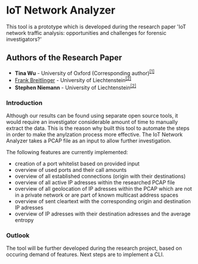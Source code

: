 # IoT Network Analyzer

This tool is a prototype which is developed during the research paper 'IoT network traffic analysis: opportunities and challenges for forensic investigators?'

## Authors of the Research Paper

* <b>Tina Wu</b> - University of Oxford (Corresponding author)<sup><a id="anker1" title="Department of Computer Science University of Oxford Parks Road, Oxford, UK" href="#fn1">[1]</a></sup>
* [Frank Breitlinger](http://www.FBreitinger.deg/) - University of Liechtenstein<sup><a id="anker2" title="Hilti Chair for Data and Application Security Institute of Information Systems University of Liechtenstein, Fürst-Franz-Josef-Strasse, 9490 Vaduz, Liechtenstein" href="#fn1">[2]</a></sup> 
* <b>Stephen Niemann</b> - University of Liechtenstein<sup><a id="anker2" title="Hilti Chair for Data and Application Security Institute of Information Systems University of Liechtenstein, Fürst-Franz-Josef-Strasse, 9490 Vaduz, Liechtenstein" href="#fn1">[2]</a></sup> 

### Introduction
Although our results can be found using separate open source tools,  it  would  require  an  investigator  considerable  amount
of  time  to  manually  extract  the  data. This is the reason why built this tool to automate the steps in order to make the anylzation process more effective. The IoT Network Analyzer takes a PCAP file as an input to allow further investigation.

The following features are currently implemented:
* creation of a port whitelist based on provided input
* overview of used ports and their call amounts
* overview of all established connections (origin with their destinations)
* overview of all active IP adresses within the researched PCAP file
* overview of all geolocation of IP adresses within the PCAP which are not in a private network or are part of known multicast address spaces
* overview of sent cleartext with the corresponding origin and destination IP adresses
* overview of IP adresses with their destination adresses and the average entropy

### Outlook
The tool will be further developed during the research project, based on occuring demand of features. Next steps are to implement a CLI.
